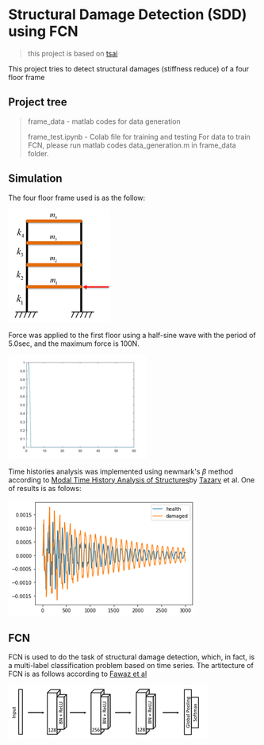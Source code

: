 # Structural Damage Detection (SDD) using FCN

> this project is based on [tsai](https://github.com/timeseriesAI/tsai/tree/main/tutorial_nbs)

This project tries to detect structural damages (stiffness reduce) of a four floor frame

## Project tree

>frame_data - matlab codes for data generation
>
>frame_test.ipynb - Colab file for training and testing
>For data to train FCN, please run matlab codes data_generation.m in frame_data folder.

## Simulation

The four floor frame used is as the follow:

![image-20210718231047152](imgs/readme/image-20210718231047152.png)

Force was applied to the first floor using a half-sine wave with the period of 5.0sec, and the maximum force is 100N.

![image-20210718231313161](imgs/readme/image-20210718231313161.png)

Time histories analysis was implemented using newmark's $\beta$ method according to [Modal Time History Analysis of Structures](https://www.mathworks.com/matlabcentral/fileexchange/30866-modal-time-history-analysis-of-structures)by [Tazarv](https://www.mathworks.com/matlabcentral/profile/authors/2801335) et al. One of results is as folows:

![image-20210718231744240](imgs/readme/image-20210718231744240.png)

## FCN

FCN is used to do the task of structural damage detection, which, in fact, is a multi-label classification problem based on time series. The artitecture of FCN is as follows according to  [Fawaz et al](https://link.springer.com/article/10.1007/s10618-019-00619-1)

![image-20210718232029361](imgs/readme/image-20210718232029361.png)
